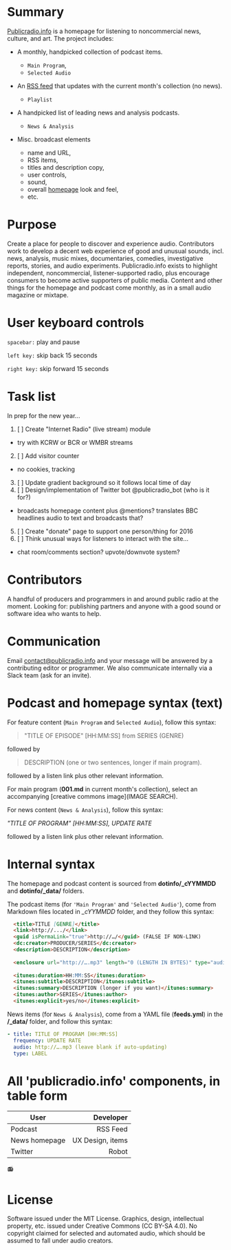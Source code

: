 # Summary
[Publicradio.info](http://www.publicradio.info) is a homepage for listening to noncommercial news, culture, and art. The project includes:

- A monthly, handpicked collection of podcast items.
  - `Main Program`,
  - `Selected Audio`

- An [RSS feed](http://publicradio.info/feed.xml) that updates with the current month's collection (no news).
  - `Playlist`

- A handpicked list of leading news and analysis podcasts.
  - `News & Analysis`

- Misc. broadcast elements 
  - name and URL, 
  - RSS items,
  - titles and description copy,
  - user controls,
  - sound,
  - overall [homepage](http://publicradio.info) look and feel,
  - etc.

# Purpose
Create a place for people to discover and experience audio. Contributors work to develop a decent web experience of good and unusual sounds, incl. news, analysis, music mixes, documentaries, comedies, investigative reports, stories, and audio experiments. Publicradio.info exists to highlight independent, noncommercial, listener-supported radio, plus encourage consumers to become active supporters of public media. Content and other things for the homepage and podcast come monthly, as in a small audio magazine or mixtape.

# User keyboard controls
`spacebar:` play and pause

`left key:` skip back 15 seconds

`right key:` skip forward 15 seconds

# Task list
In prep for the new year...

1. [ ] Create "Internet Radio" (live stream) module
  - try with KCRW or BCR or WMBR streams
2. [ ] Add visitor counter
  - no cookies, tracking
3. [ ] Update gradient background so it follows local time of day
4. [ ] Design/implementation of Twitter bot @publicradio_bot (who is it for?)
  - broadcasts homepage content plus @mentions? translates BBC headlines audio to text and broadcasts that?
5. [ ] Create "donate" page to support one person/thing for 2016
6. [ ] Think unusual ways for listeners to interact with the site...
  - chat room/comments section? upvote/downvote system?

# Contributors
A handful of producers and programmers in and around public radio at the moment. Looking for: publishing partners and anyone with a good sound or software idea who wants to help.

# Communication
Email contact@publicradio.info and your message will be answered by a contributing editor or programmer. We also communicate internally via a Slack team (ask for an invite).

# Podcast and homepage syntax (text)
For feature content (`Main Program` and `Selected Audio`), follow this syntax:
> "TITLE OF EPISODE" [HH:MM:SS] from SERIES (GENRE)

 followed by
> DESCRIPTION (one or two sentences, longer if main program).

 followed by a listen link plus other relevant information.

For main program (**001.md** in current month's collection), select an accompanying [creative commons image](IMAGE SEARCH).

For news content (`News & Analysis`), follow this syntax:

  *"TITLE OF PROGRAM" [HH:MM:SS], UPDATE RATE*
 
 followed by a listen link plus other relevant information.

# Internal syntax
The homepage and podcast content is sourced from **dotinfo/_cYYMMDD** and **dotinfo/_data/** folders.

The podcast items (for `'Main Program'` and `'Selected Audio'`), come from Markdown files located in *_cYYMMDD* folder, and they follow this syntax:

```Markdown
  <title>TITLE [GENRE]</title>
  <link>http://.../</link>
  <guid isPermaLink="true">http://…/</guid> (FALSE IF NON-LINK)
  <dc:creator>PRODUCER/SERIES</dc:creator>
  <description>DESCRIPTION</description>
  
  <enclosure url="http://….mp3" length="0 (LENGTH IN BYTES)" type="audio/mpeg" />
  
  <itunes:duration>HH:MM:SS</itunes:duration>
  <itunes:subtitle>DESCRIPTION</itunes:subtitle>
  <itunes:summary>DESCRIPTION (longer if you want)</itunes:summary>
  <itunes:author>SERIES</itunes:author>
  <itunes:explicit>yes/no</itunes:explicit>
```

News items (for `News & Analysis`), come from a YAML file (**feeds.yml**) in the **/_data/** folder, and follow this syntax:

```YAML
- title: TITLE OF PROGRAM [HH:MM:SS]
  frequency: UPDATE RATE
  audio: http://….mp3 (leave blank if auto-updating)
  type: LABEL
```

# All 'publicradio.info' components, in table form

| User          | Developer             |
| ------------- | --------------------: |
| Podcast       | RSS Feed              |
| News homepage | UX Design, items      |
| Twitter       | Robot                 |

:radio:

# License
Software issued under the MIT License. Graphics, design, intellectual property, etc. issued under Creative Commons (CC BY-SA 4.0). No copyright claimed for selected and automated audio, which should be assumed to fall under audio creators.

